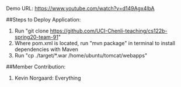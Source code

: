 Demo URL: https://www.youtube.com/watch?v=d149Agx4lbA

##Steps to Deploy Application:
1. Run "git clone https://github.com/UCI-Chenli-teaching/cs122b-spring20-team-91"
3. Where pom.xml is located, run "mvn package" in terminal to install dependencies with Maven
3. Run "cp ./target/*.war /home/ubuntu/tomcat/webapps"

##Member Contribution:
1. Kevin Norgaard: Everything